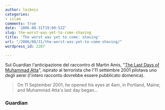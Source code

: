 ```yaml
---
author: leibniz
categories:
- islam
comments: true
date: '2006-08-31T19:00:52Z'
slug: the-worst-was-yet-to-come-shaving
title: 'The worst was yet to come: shaving'
url: "/2006/08/31/the-worst-was-yet-to-come-shaving/"
wordpress_id: 2287

---
```

Sul Guardian l'anticipazione del raccontro di Martin Amis, "[The Last Days of Muhammad Atta](http://blogs.guardian.co.uk/observer/archives/2006/08/31/muhammad_attas_1.html#more)", ispirato al terrorista che l'11 settembre 2001 pilotava uno degli aerei (l'intero racconto dovrebbe essere pubblicato domenica).

> On 11 September 2001, he opened his eyes at 4am, in Portland, Maine; and Muhammad Atta's last day began...

### Guardian
